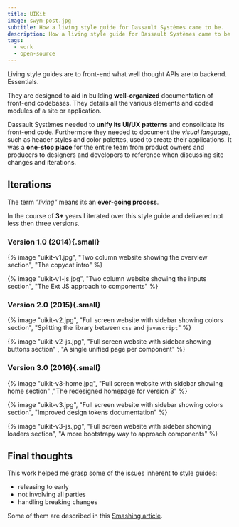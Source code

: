 ```yaml
---
title: UIKit
image: swym-post.jpg
subtitle: How a living style guide for Dassault Systèmes came to be.
description: How a living style guide for Dassault Systèmes came to be.
tags: 
  - work
  - open-source
---
```


Living style guides are to front-end what well thought APIs are to backend. Essentials.

They are designed to aid in building **well-organized** documentation of front-end codebases. They details all the various elements and coded modules of a site or application.

Dassault Systèmes needed to **unify its UI/UX patterns** and consolidate its front-end code. Furthermore they needed to document the _visual language_, such as header styles and color palettes, used to create their applications. It was a **one-stop place** for the entire team from product owners and producers to designers and developers to reference when discussing site changes and iterations.

## Iterations

The term _"living"_ means its an **ever-going process**.

In the course of **3+** years I iterated over this style guide and delivered not less then three versions.

### Version 1.0 (2014){.small}

{% image "uikit-v1.jpg", "Two column website showing the overview section", "The copycat intro" %}

{% image "uikit-v1-js.jpg", "Two column website showing the inputs section", "The Ext JS approach to components" %}

### Version 2.0 (2015){.small}

{% image "uikit-v2.jpg", "Full screen website with sidebar showing colors section", "Splitting the library between `css` and `javascript`" %}

{% image "uikit-v2-js.jpg", "Full screen website with sidebar showing buttons section" , "A single unified page per component" %}

### Version 3.0 (2016){.small}

{% image "uikit-v3-home.jpg", "Full screen website with sidebar showing home section" ,"The redesigned homepage for version 3" %}

{% image "uikit-v3.jpg", "Full screen website with sidebar showing colors section", "Improved design tokens documentation" %}

{% image "uikit-v3-js.jpg", "Full screen website with sidebar showing loaders section", "A more bootstrapy way to approach components" %}

## Final thoughts

This work helped me grasp some of the issues inherent to style guides:

- releasing to early
- not involving all parties
- handling breaking changes

Some of them are described in this [Smashing article](https://www.smashingmagazine.com/2016/05/creating-a-living-style-guide-case-study/).
